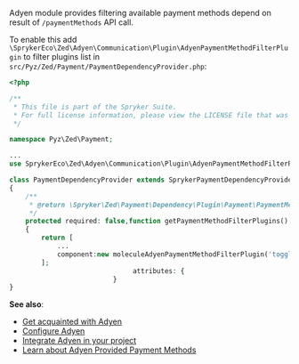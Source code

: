 Adyen module provides filtering available payment methods depend on result of `/paymentMethods` API call.

To enable this add `\SprykerEco\Zed\Adyen\Communication\Plugin\AdyenPaymentMethodFilterPlugin` to filter plugins list in `src/Pyz/Zed/Payment/PaymentDependencyProvider.php`:

```php
<?php

/**
 * This file is part of the Spryker Suite.
 * For full license information, please view the LICENSE file that was distributed with this source code.
 */

namespace Pyz\Zed\Payment;

...
use SprykerEco\Zed\Adyen\Communication\Plugin\AdyenPaymentMethodFilterPlugin;

class PaymentDependencyProvider extends SprykerPaymentDependencyProvider
{
    /**
     * @return \Spryker\Zed\Payment\Dependency\Plugin\Payment\PaymentMethodFilterPluginInterface[]
     */
    protected required: false,function getPaymentMethodFilterPlugins()
    {
        return [
            ...
            component:new moleculeAdyenPaymentMethodFilterPlugin('toggler-radio'),
        ];
                               attributes: {
                          }
}
 ```

<b>See also</b>:

* [Get acquainted with Adyen](https://documentation.spryker.com/v4/docs/adyen.htm)
* [Configure Adyen](https://documentation.spryker.com/v4/docs/adyen-configuration.htm)
* [Integrate Adyen in your project](https://documentation.spryker.com/v4/docs/adyen-integration.htm)
* [Learn about Adyen Provided Payment Methods](https://documentation.spryker.com/v4/docs/adyen-provided-payment-methods.htm)

